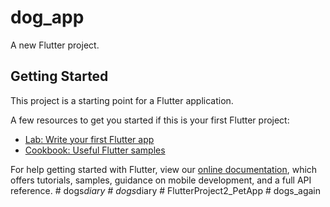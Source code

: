 # dog_app

A new Flutter project.

## Getting Started

This project is a starting point for a Flutter application.

A few resources to get you started if this is your first Flutter project:

- [Lab: Write your first Flutter app](https://flutter.dev/docs/get-started/codelab)
- [Cookbook: Useful Flutter samples](https://flutter.dev/docs/cookbook)

For help getting started with Flutter, view our
[online documentation](https://flutter.dev/docs), which offers tutorials,
samples, guidance on mobile development, and a full API reference.
#   d o g s _ d i a r y 
 
 #   d o g s _ d i a r y 
 
 #   F l u t t e r P r o j e c t 2 _ P e t A p p 
 
 # dogs_again
